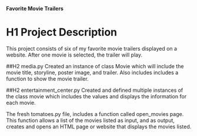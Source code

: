 **Favorite Movie Trailers**

# H1 Project Description 
This project consists of six of my favorite movie trailers displayed on a website.  After one movie is selected, the trailer will play.  

##H2 media.py
Created an instance of class Movie which will include the movie title, storyline, poster image, and trailer.  Also includes includes a function to show the movie trailer. 

##H2 entertainment_center.py
Created and defined multiple instances of the class movie which includes the values and displays the information for each movie. 

The fresh tomatoes.py file, includes a function called open_movies page.  This function allows a list of the movies listed as input, and as output, creates and opens an HTML page or website that displays the movies listed. 
